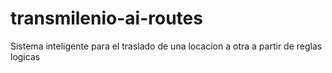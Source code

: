 # transmilenio-ai-routes
Sistema inteligente para el traslado de una locacion a otra a partir de reglas logicas
